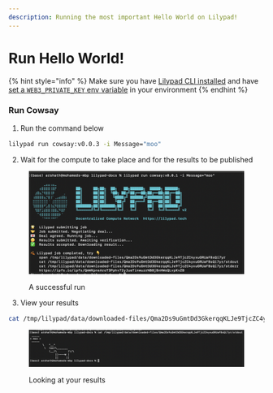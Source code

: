 ```yaml
---
description: Running the most important Hello World on Lilypad!
---
```


# Run Hello World!

{% hint style="info" %}
Make sure you have [Lilypad CLI installed](../install-run-requirements.md) and have [set a `WEB3_PRIVATE_KEY` env variable](https://docs.lilypad.tech/lilypad/lilypad-milky-way-testnet/install-run-requirements#id-2.-set-web3\_private\_key) in your environment
{% endhint %}

### Run Cowsay

1. Run the command below

```bash
lilypad run cowsay:v0.0.3 -i Message="moo"
```

2. Wait for the compute to take place and for the results to be published

<figure><img src="../../.gitbook/assets/cowmo_success.png" alt=""><figcaption><p>A successful run</p></figcaption></figure>

3. View your results

```bash
cat /tmp/lilypad/data/downloaded-files/Qma2Ds9uGmtDd3GkerqqKLJe9TjcZC4yxuGRUaFBsQi7yr/stdout
```

<figure><img src="../../.gitbook/assets/cowmo_results.png" alt=""><figcaption><p>Looking at your results</p></figcaption></figure>

